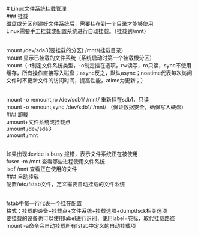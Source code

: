 <br># Linux文件系统挂载管理
<br>### 挂载
<br> 磁盘或分区创建好文件系统后，需要挂在到一个目录才能够使用
<br> Linux需要手工挂载或配置系统进行自动挂载。（挂载到/mnt）<br>

<br> mount /dev/sda3(要挂载的分区) /mnt/(挂载目录)
<br> mount 显示已挂载的文件系统（系统启动时第一个挂载根分区）
<br> mount（-t制定文件系统类型，-o制定挂在选项，rw读写，ro只读，sync不使用缓存，所有操作直接写入磁盘；async反之，默认async；noatime代表每次访问文件时不更新文件的访问时间，提高性能，atime为更新；）<br>

<br> mount -o remount,ro /dev/sdb1/ /mnt/ 重新挂在sdb1，只读
<br> mount -o remount,sync /dev/sdb1/ /mnt/ （保证数据安全，确保写入硬盘）
<br>### 卸载
<br> umount+文件系统或挂载点
<br> umount /dev/sda3 
<br> umount /mnt<br>

<br> 如果出现device is busy 报错，表示文件系统正在被使用
<br> fuser -m /mnt 查看哪些进程使用文件系统
<br> lsof /mnt 查看正在使用的文件
<br>### 自动挂载
<br>配置/etc/fstab文件，定义需要自动挂载的文件系统<br>

<br>fstab中每一行代表一个挂在配置
<br>格式：挂载的设备+挂载点+文件系统+挂载选项+dump\fsck相关选项
<br>要挂载的设备也可以使用label进行识别，使用label=卷标，取代挂载路径
<br>mount -a命令会自动挂载所有fstab中定义的自动挂载项